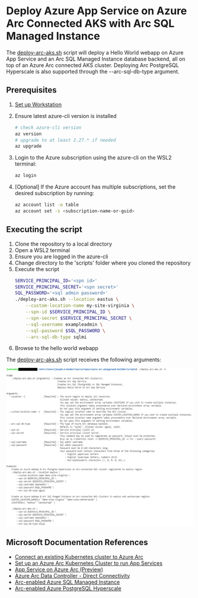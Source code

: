 # Deploy Azure App Service on Azure Arc Connected AKS with Arc SQL Managed Instance

The [deploy-arc-aks.sh](scripts/deploy-arc-aks.sh) script will deploy a Hello World webapp on Azure App Service and an Arc SQL Managed Instance database backend, all on top of an Azure Arc connected AKS cluster. Deploying Arc PostgreSQL Hyperscale is also supported through the --arc-sql-db-type argument.

## Prerequisites

1. [Set up Workstation](prerequisites.md)
1. Ensure latest azure-cli version is installed

    ```bash
    # check azure-cli version
    az version
    # upgrade to at least 2.27.* if needed
    az upgrade
    ```
1. Login to the Azure subscription using the azure-cli on the WSL2 terminal: 

    ```bash
    az login
    ```
1. [Optional] If the Azure account has multiple subscriptions, set the desired subscription by running:

    ```bash
    az account list -o table
    az account set -s <subscription-name-or-guid>
    ```
## Executing the script
1. Clone the repository to a local directory
1. Open a WSL2 terminal
1. Ensure you are logged in the azure-cli
1. Change directory to the 'scripts' folder where you cloned the repository
1. Execute the script
    ```bash
    SERVICE_PRINCIPAL_ID='<spn id>'
    SERVICE_PRINCIPAL_SECRET='<spn secret>'
    SQL_PASSWORD='<sql admin password>'
    ./deploy-arc-aks.sh --location eastus \
        --custom-location-name my-site-virginia \
        --spn-id $SERVICE_PRINCIPAL_ID \
        --spn-secret $SERVICE_PRINCIPAL_SECRET \
        --sql-username exampleadmin \
        --sql-password $SQL_PASSWORD \
        --arc-sql-db-type sqlmi
    ```
1. Browse to the hello world webapp

The [deploy-arc-aks.sh](scripts/deploy-arc-aks.sh) script receives the following arguments:

![Aks Options](img/aks-help.png)

## Microsoft Documentation References
- [Connect an existing Kubernetes cluster to Azure Arc](https://docs.microsoft.com/en-us/azure/azure-arc/kubernetes/quickstart-connect-cluster?tabs=azure-cli)
- [Set up an Azure Arc Kubernetes Cluster to run App Services](https://docs.microsoft.com/en-us/azure/app-service/manage-create-arc-environment)
- [App Service on Azure Arc (Preview)](https://docs.microsoft.com/en-us/azure/app-service/overview-arc-integration)
- [Azure Arc Data Controller - Direct Connectivity](https://docs.microsoft.com/en-us/azure/azure-arc/data/create-data-controller-direct-cli)
- [Arc-enabled Azure SQL Managed Instance](https://docs.microsoft.com/en-us/azure/azure-arc/data/create-sql-managed-instance)
- [Arc-enabled Azure PostgreSQL Hyperscale](https://docs.microsoft.com/en-us/azure/azure-arc/data/create-postgresql-hyperscale-server-group)
